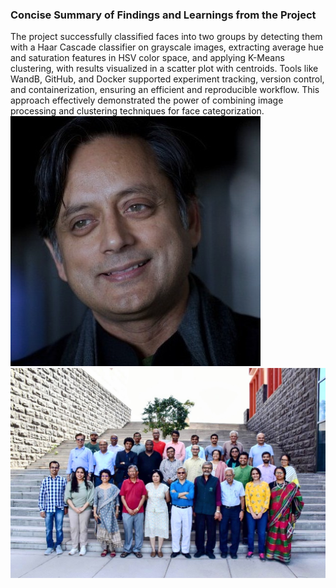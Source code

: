 ### Concise Summary of Findings and Learnings from the Project

The project successfully classified faces into two groups by detecting them with a Haar Cascade classifier on grayscale images, extracting average hue and saturation features in HSV color space, and applying K-Means clustering, with results visualized in a scatter plot with centroids. Tools like WandB, GitHub, and Docker supported experiment tracking, version control, and containerization, ensuring an efficient and reproducible workflow. This approach effectively demonstrated the power of combining image processing and clustering techniques for face categorization.
![alt text](https://github.com/Sher110106/distance_classification/blob/main/Dr_Shashi_Tharoor.jpg?raw=true)
![alt text](https://github.com/Sher110106/distance_classification/blob/main/Plaksha_Faculty.jpg?raw=true)
